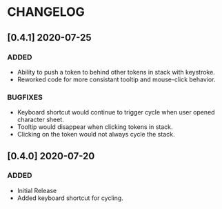 # CHANGELOG

## [0.4.1] 2020-07-25
### ADDED
- Ability to push a token to behind other tokens in stack with keystroke.
- Reworked code for more consistant tooltip and mouse-click behavior.
### BUGFIXES
- Keyboard shortcut would continue to trigger cycle when user opened character sheet.
- Tooltip would disappear when clicking tokens in stack.
- Clicking on the token would not always cycle the stack.

## [0.4.0] 2020-07-20
### ADDED
- Initial Release
- Added keyboard shortcut for cycling.
